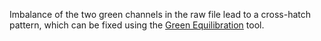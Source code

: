 Imbalance of the two green channels in the raw file lead to a
cross-hatch pattern, which can be fixed using the [Green
Equilibration](Preprocessing#Green_Equilibration "wikilink") tool.